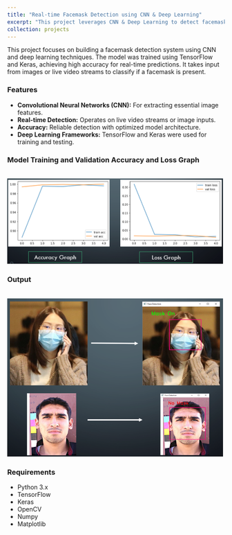 ```yaml
---
title: "Real-time Facemask Detection using CNN & Deep Learning"
excerpt: "This project leverages CNN & Deep Learning to detect facemask usage in real-time.<br/><img src='/images/Face_Mask.png'>"
collection: projects
---
```


This project focuses on building a facemask detection system using CNN and deep learning techniques. The model was trained using TensorFlow and Keras, achieving high accuracy for real-time predictions. It takes input from images or live video streams to classify if a facemask is present.

### Features
- **Convolutional Neural Networks (CNN):** For extracting essential image features.
- **Real-time Detection:** Operates on live video streams or image inputs.
- **Accuracy:** Reliable detection with optimized model architecture.
- **Deep Learning Frameworks:** TensorFlow and Keras were used for training and testing.

### Model Training and Validation Accuracy and Loss Graph
<br/><img src='/images/AccuracyLossImage.png' width="500">

### Output
<br/><img src='/images/MaskOutput.png' width="500">


### Requirements
- Python 3.x
- TensorFlow
- Keras
- OpenCV
- Numpy
- Matplotlib
